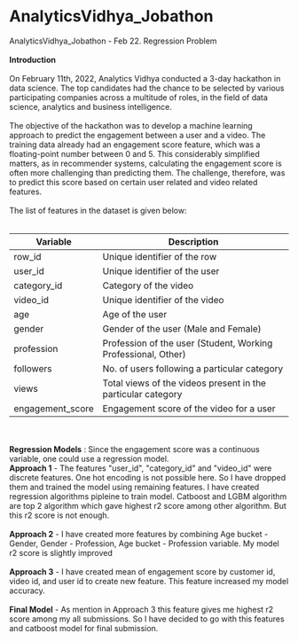 # AnalyticsVidhya_Jobathon
AnalyticsVidhya_Jobathon - Feb 22. Regression Problem
<br><br>
<b>Introduction</b>
<br><br>
On February 11th, 2022, Analytics Vidhya conducted a 3-day hackathon in data science. The top candidates had the chance to be selected by various participating companies across a multitude of roles, in the field of data science, analytics and business intelligence.
<br><br>
The objective of the hackathon was to develop a machine learning approach to predict the engagement between a user and a video. The training data already had an engagement score feature, which was a floating-point number between 0 and 5. This considerably simplified matters, as in recommender systems, calculating the engagement score is often more challenging than predicting them. The challenge, therefore, was to predict this score based on certain user related and video related features.
<br><br>
The list of features in the dataset is given below:
<br><br>
<table>
<thead>
<tr>
<th><strong>Variable</strong></th>
<th><strong>Description</strong></th>
</tr>
</thead>
<tbody>
<tr>
<td>row_id</td>
<td>Unique identifier of the row</td>
</tr>
<tr>
<td>user_id</td>
<td>Unique identifier of the user</td>
</tr>
<tr>
<td>category_id</td>
<td>Category of the video</td>
</tr>
<tr>
<td>video_id</td>
<td>Unique identifier of the video</td>
</tr>
<tr>
<td>age</td>
<td>Age of the user</td>
</tr>
<tr>
<td>gender</td>
<td>Gender of the user (Male and Female)</td>
</tr>
<tr>
<td>profession</td>
<td>Profession of the user (Student, Working Professional, Other)</td>
</tr>
<tr>
<td>followers</td>
<td>No. of users following a particular category</td>
</tr>
<tr>
<td>views</td>
<td>Total views of the videos present in the particular category</td>
</tr>
<tr>
<td>engagement_score</td>
<td>Engagement score of the video for a user</td>
</tr>
</tbody>
</table>
<br>
<br>
<b>Regression Models</b> : Since the engagement score was a continuous variable, one could use a regression model.
<br>
<b>Approach 1</b> - The features "user_id", "category_id" and "video_id" were discrete features. One hot encoding is not possible here. So I have dropped them and trained the model using remaining features.
I have created regression algorithms pipleine to train model. Catboost and LGBM algorithm are top 2 algorithm which gave highest r2 score among other algorithm. But this r2 score is not enough. 
<br><br>
<b>Approach 2</b> - I have created more features by combining Age bucket - Gender,  Gender - Profession, Age bucket - Profession variable. My model r2 score is slightly improved
<br><br>
<b>Approach 3</b> - I have created mean of engagement score by customer id, video id, and user id to create new feature. This feature increased my model accuracy.
<br><br>
<b>Final Model</b> - As mention in Approach 3 this feature gives me highest r2 score among my all submissions. So I have decided to go with this features and catboost model for final submission.
